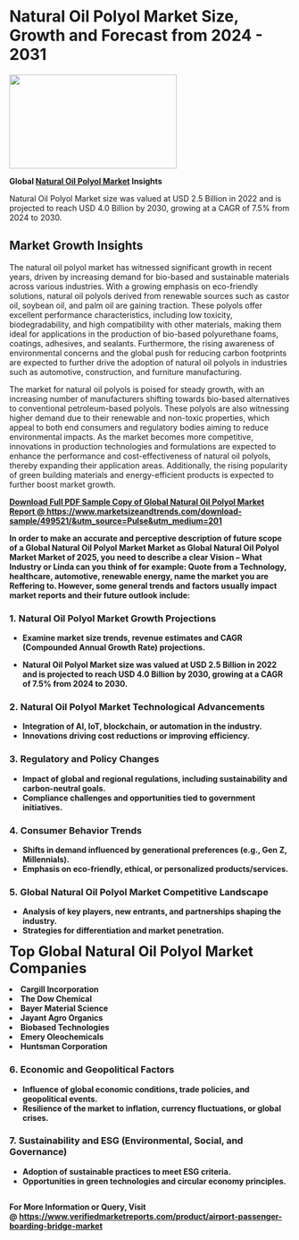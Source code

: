 <H1>Natural Oil Polyol Market Size, Growth and Forecast from 2024 - 2031</H1><img class="aligncenter size-medium wp-image-584254" src="https://thirdeyenews.in/wp-content/uploads/2024/09/Global-Market-Research-300x168.jpeg" alt="" width="300" height="168" /><p><strong>Global&nbsp;<a href="https://www.marketsizeandtrends.com/download-sample/499521/&amp;utm_source=Pulse&amp;utm_medium=201">Natural Oil Polyol Market</a> Insights</strong></p><p>Natural Oil Polyol Market size was valued at USD 2.5 Billion in 2022 and is projected to reach USD 4.0 Billion by 2030, growing at a CAGR of 7.5% from 2024 to 2030.</p><p><h2>Market Growth Insights</h2> <p>The natural oil polyol market has witnessed significant growth in recent years, driven by increasing demand for bio-based and sustainable materials across various industries. With a growing emphasis on eco-friendly solutions, natural oil polyols derived from renewable sources such as castor oil, soybean oil, and palm oil are gaining traction. These polyols offer excellent performance characteristics, including low toxicity, biodegradability, and high compatibility with other materials, making them ideal for applications in the production of bio-based polyurethane foams, coatings, adhesives, and sealants. Furthermore, the rising awareness of environmental concerns and the global push for reducing carbon footprints are expected to further drive the adoption of natural oil polyols in industries such as automotive, construction, and furniture manufacturing.</p> <p><strong><a href="#"></a></strong></p> <p>The market for natural oil polyols is poised for steady growth, with an increasing number of manufacturers shifting towards bio-based alternatives to conventional petroleum-based polyols. These polyols are also witnessing higher demand due to their renewable and non-toxic properties, which appeal to both end consumers and regulatory bodies aiming to reduce environmental impacts. As the market becomes more competitive, innovations in production technologies and formulations are expected to enhance the performance and cost-effectiveness of natural oil polyols, thereby expanding their application areas. Additionally, the rising popularity of green building materials and energy-efficient products is expected to further boost market growth.</p> <p><strong><a href="#"></p><p><span class=""><strong>Download Full PDF Sample Copy of Global Natural Oil Polyol Market Report</strong> @ <a href="https://www.marketsizeandtrends.com/download-sample/499521/&amp;utm_source=Pulse&amp;utm_medium=201" target="_blank">https://www.marketsizeandtrends.com/download-sample/499521/&amp;utm_source=Pulse&amp;utm_medium=201</a></span></p><p>In order to make an accurate and perceptive description of future scope of a Global&nbsp;Natural Oil Polyol Market Market as Global&nbsp;Natural Oil Polyol Market Market of 2025, you need to describe a clear Vision &ndash; What Industry or Linda can you think of for example: Quote from a Technology, healthcare, automotive, renewable energy, name the market you are Reffering to. However, some general trends and factors usually impact market reports and their future outlook include:</p><h3>1.&nbsp;<strong>Natural Oil Polyol Market Growth Projections</strong></h3><ul><li>Examine market size trends, revenue estimates and CAGR (Compounded Annual Growth Rate) projections.</li><li><p>Natural Oil Polyol Market size was valued at USD 2.5 Billion in 2022 and is projected to reach USD 4.0 Billion by 2030, growing at a CAGR of 7.5% from 2024 to 2030.</p></li></ul><h3>2.&nbsp;<strong>Natural Oil Polyol Market Technological Advancements</strong></h3><ul><li>Integration of AI, IoT, blockchain, or automation in the industry.</li><li>Innovations driving cost reductions or improving efficiency.</li></ul><h3>3.&nbsp;<strong>Regulatory and Policy Changes</strong></h3><ul><li>Impact of global and regional regulations, including sustainability and carbon-neutral goals.</li><li>Compliance challenges and opportunities tied to government initiatives.</li></ul><h3>4.&nbsp;<strong>Consumer Behavior Trends</strong></h3><ul><li>Shifts in demand influenced by generational preferences (e.g., Gen Z, Millennials).</li><li>Emphasis on eco-friendly, ethical, or personalized products/services.</li></ul><h3>5.&nbsp;<strong>Global Natural Oil Polyol Market Competitive Landscape</strong></h3><ul><li>Analysis of key players, new entrants, and partnerships shaping the industry.</li><li>Strategies for differentiation and market penetration.</li></ul><p data-pm-slice="1 1 []"><span style="color: inherit; font-family: inherit; font-size: 25px;">Top Global Natural Oil Polyol Market Companies</span></p><div class="" data-test-id=""><p><li>Cargill Incorporation</li><li> The Dow Chemical</li><li> Bayer Material Science</li><li> Jayant Agro Organics</li><li> Biobased Technologies</li><li> Emery Oleochemicals</li><li> Huntsman Corporation</li></p></div><h3>6.&nbsp;<strong>Economic and Geopolitical Factors</strong></h3><ul><li>Influence of global economic conditions, trade policies, and geopolitical events.</li><li>Resilience of the market to inflation, currency fluctuations, or global crises.</li></ul><h3>7.&nbsp;<strong>Sustainability and ESG (Environmental, Social, and Governance)</strong></h3><ul><li>Adoption of sustainable practices to meet ESG criteria.</li><li>Opportunities in green technologies and circular economy principles.</li></ul><h2><strong style="font-size: 14px;">For More Information or Query, Visit @&nbsp;</strong><a style="background-color: #ffffff; font-size: 14px;" href="https://www.marketsizeandtrends.com/report/natural-oil-polyol-market/" target="_blank">https://www.verifiedmarketreports.com/product/airport-passenger-boarding-bridge-market</a></h2>
